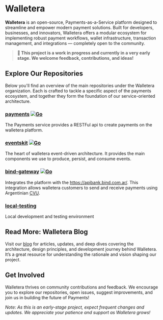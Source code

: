 # Walletera

**Walletera** is an open-source, Payments-as-a-Service platform designed to streamline and empower modern payment solutions. Built for developers, businesses, and innovators, Walletera offers a modular ecosystem for implementing robust payment workflows, wallet infrastructure, transaction management, and integrations — completely open to the community.

> **:construction: This project is a work in progress and currently in a very early stage. We welcome feedback, contributions, and ideas!**

## Explore Our Repositories

Below you'll find an overview of the main repositories under the Walletera organization. Each is crafted to tackle a specific aspect of the payments ecosystem, and together they form the foundation of our service-oriented architecture.


### [payments](https://github.com/walletera/payments) [![Go](https://github.com/walletera/payments/actions/workflows/go.yml/badge.svg)](https://github.com/walletera/payments/actions/workflows/go.yml)
The Payments service provides a RESTFul api to create payments on the walletera platform.

### [eventskit](https://github.com/walletera/eventskit) [![Go](https://github.com/walletera/eventskit/actions/workflows/go.yml/badge.svg)](https://github.com/walletera/eventskit/actions/workflows/go.yml)
The heart of walletera event-driven architecture. It provides the main components we use to produce, persist, and consume events.

### [bind-gateway](https://github.com/walletera/bind-gateway) [![Go](https://github.com/walletera/bind-gateway/actions/workflows/go.yml/badge.svg)](https://github.com/walletera/bind-gateway/actions/workflows/go.yml)
Integrates the platform with the https://apibank.bind.com.ar/. This integration allows walletera customers to send and receive payments using Argentinian [CVU](https://bcra.gob.ar/MediosPago/Politica_Pagos-i.asp#h).

### [local-testing](https://github.com/walletera/local-testing)
Local development and testing environment

## Read More: Walletera Blog

Visit our [blog](https://walletera.dev/) for articles, updates, and deep dives covering the architecture, design principles, and development journey behind Walletera. It’s a great resource for understanding the rationale and vision shaping our project.


## Get Involved

Walletera thrives on community contributions and feedback. We encourage you to explore our repositories, open issues, suggest improvements, and join us in building the future of Payments!


*Note: As this is an early-stage project, expect frequent changes and updates. We appreciate your patience and support as Walletera grows!*
